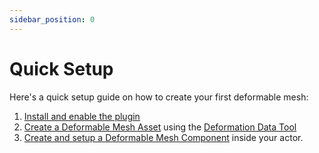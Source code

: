 ```yaml
---
sidebar_position: 0
---
```


# Quick Setup

Here's a quick setup guide on how to create your first deformable mesh:
1. [Install and enable the plugin](./marketplace.md)
2. [Create a Deformable Mesh Asset](../guides/mesh-tool/asset-management.md#create-a-new-deformable-mesh) using the [Deformation Data Tool](../guides/mesh-tool/overview.md)
3. [Create and setup a Deformable Mesh Component](../guides/mesh-component/setup.md) inside your actor.
